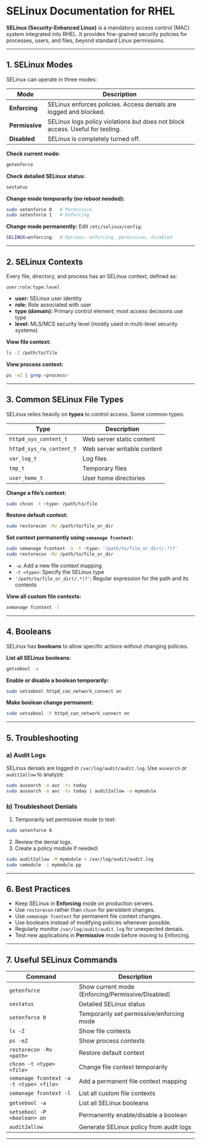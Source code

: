 # SELinux Documentation for RHEL

**SELinux (Security-Enhanced Linux)** is a mandatory access control (MAC) system integrated into RHEL. It provides fine-grained security policies for processes, users, and files, beyond standard Linux permissions.

---

## 1. SELinux Modes

SELinux can operate in three modes:

| Mode           | Description                        
| -------------- | ----------------------------------------------------------------------------- |
| **Enforcing**  | SELinux enforces policies. Access denials are logged and blocked.             |
| **Permissive** | SELinux logs policy violations but does not block access. Useful for testing. |
| **Disabled**   | SELinux is completely turned off.  

**Check current mode:**

```bash
getenforce
```

**Check detailed SELinux status:**

```bash
sestatus
```

**Change mode temporarily (no reboot needed):**

```bash
sudo setenforce 0   # Permissive
sudo setenforce 1   # Enforcing
```

**Change mode permanently:**
Edit `/etc/selinux/config`:

```bash
SELINUX=enforcing   # Options: enforcing, permissive, disabled
```

---

## 2. SELinux Contexts

Every file, directory, and process has an SELinux context, defined as:

```
user:role:type:level
```

* **user:** SELinux user identity
* **role:** Role associated with user
* **type (domain):** Primary control element; most access decisions use type
* **level:** MLS/MCS security level (mostly used in multi-level security systems)

**View file context:**

```bash
ls -Z /path/to/file
```

**View process context:**

```bash
ps -eZ | grep <process>
```

---

## 3. Common SELinux File Types

SELinux relies heavily on **types** to control access. Some common types:

| Type                     | Description                 |
| ------------------------ | --------------------------- |
| `httpd_sys_content_t`    | Web server static content   |
| `httpd_sys_rw_content_t` | Web server writable content |
| `var_log_t`              | Log files                   |
| `tmp_t`                  | Temporary files             |
| `user_home_t`            | User home directories       |

**Change a file’s context:**

```bash
sudo chcon -t <type> /path/to/file
```

**Restore default context:**

```bash
sudo restorecon -Rv /path/to/file_or_dir
```
**Set context permanently using `semanage fcontext`:**

```bash
sudo semanage fcontext -a -t <type> '/path/to/file_or_dir(/.*)?'
sudo restorecon -Rv /path/to/file_or_dir
```

* `-a`: Add a new file context mapping
* `-t <type>`: Specify the SELinux type
* `'/path/to/file_or_dir(/.*)?'`: Regular expression for the path and its contents

**View all custom file contexts:**

```bash
semanage fcontext -l
```
---

## 4. Booleans

SELinux has **booleans** to allow specific actions without changing policies.

**List all SELinux booleans:**

```bash
getsebool -a
```

**Enable or disable a boolean temporarily:**

```bash
sudo setsebool httpd_can_network_connect on
```

**Make boolean change permanent:**

```bash
sudo setsebool -P httpd_can_network_connect on
```

---

## 5. Troubleshooting

### a) Audit Logs

SELinux denials are logged in `/var/log/audit/audit.log`. Use `ausearch` or `audit2allow` to analyze:

```bash
sudo ausearch -m avc -ts today
sudo ausearch -m avc -ts today | audit2allow -m mymodule
```

### b) Troubleshoot Denials

1. Temporarily set permissive mode to test:

```bash
sudo setenforce 0
```

2. Review the denial logs.
3. Create a policy module if needed:

```bash
sudo audit2allow -M mymodule < /var/log/audit/audit.log
sudo semodule -i mymodule.pp
```

---

## 6. Best Practices

* Keep SELinux in **Enforcing** mode on production servers.
* Use `restorecon` rather than `chcon` for persistent changes.
* Use `semanage fcontext` for permanent file context changes.
* Use booleans instead of modifying policies whenever possible.
* Regularly monitor `/var/log/audit/audit.log` for unexpected denials.
* Test new applications in **Permissive** mode before moving to Enforcing.

---

## 7. Useful SELinux Commands

| Command                                 | Description                                       |
| --------------------------------------- | ------------------------------------------------- |
| `getenforce`                            | Show current mode (Enforcing/Permissive/Disabled) |
| `sestatus`                              | Detailed SELinux status                           |
| `setenforce 0`                          | Temporarily set permissive/enforcing mode         |
| `ls -Z`                                 | Show file contexts                                |
| `ps -eZ`                                | Show process contexts                             |
| `restorecon -Rv <path>`                 | Restore default context                           |
| `chcon -t <type> <file>`                | Change file context temporarily                   |
| `semanage fcontext -a -t <type> <file>` | Add a permanent file context mapping              |
| `semanage fcontext -l`                  | List all custom file contexts                     |
| `getsebool -a`                          | List all SELinux booleans                         |
| `setsebool -P <boolean> on `            | Permanently enable/disable a boolean              |
| `audit2allow`                           | Generate SELinux policy from audit logs           |

---
